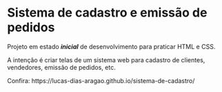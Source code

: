 <h1>Sistema de cadastro e emissão de pedidos</h1>

Projeto em estado <b><i>inicial</i></b> de desenvolvimento para praticar HTML e CSS.
<p>A intenção é criar telas de um sistema web para cadastro de clientes, vendedores, emissão de pedidos, etc.</p>

<p>Confira: https://lucas-dias-aragao.github.io/sistema-de-cadastro/</p>
